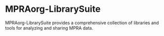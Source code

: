 # MPRAorg-LibrarySuite
MPRAorg-LibrarySuite provides a comprehensive collection of libraries and tools for analyzing and sharing MPRA data.
